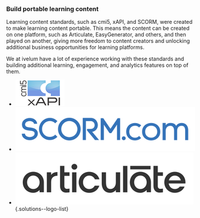 ### Build portable learning content

Learning content standards, such as cmi5, xAPI, and SCORM, were created to make learning
content portable. This means the content can be created on one platform, such as Articulate,
EasyGenerator, and others, and then played on another, giving more freedom to content
creators and unlocking additional business opportunities for learning platforms.

We at ivelum have a lot of experience working with these standards and building additional
learning, engagement, and analytics features on top of them.

- ![cmi5 xAPI](img/logo-xapi.png)
- ![SCORM.com](img/logo-scorm.svg)
- ![Articulate](img/logo-articulate.svg)
{.solutions--logo-list}
